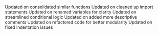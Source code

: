 
Updated on consolidated similar functions
Updated on cleaned up import statements
Updated on renamed variables for clarity
Updated on streamlined conditional logic
Updated on added more descriptive comments
Updated on refactored code for better modularity
Updated on fixed indentation issues